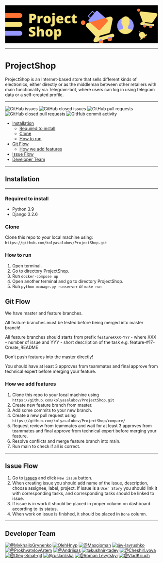 ![Banner.png](Banner.png)
___

# ProjectShop

ProjectShop is an Internet-based store that sells different kinds of electronics, either directly or as the middleman
between other retailers with main functionality via Telegram-bot, where users can log in using telegram data or a
self-created profile.
___
![GitHub issues](https://img.shields.io/github/issues-raw/kolyasalubov/ProjectShop)
![GitHub closed issues](https://img.shields.io/github/issues-closed-raw/kolyasalubov/ProjectShop?color=green)
![GitHub pull requests](https://img.shields.io/github/issues-pr-raw/kolyasalubov/ProjectShop)
![GitHub closed pull requests](https://img.shields.io/github/issues-pr-closed-raw/kolyasalubov/ProjectShop?color=green)
![GitHub commit activity](https://img.shields.io/github/commit-activity/m/kolyasalubov/ProjectShop)

* [Installation](#Installation)
    * [Required to install](#Required_to_install)
    * [Clone](#Clone)
    * [How to run](#How_to_run)
* [Git Flow](#Git_Flow)
    * [How we add features](#How_we_add_features)
* [Issue Flow](#Issue_Flow)
* [Developer Team](#Developer_team)

___

## Installation <a name="Installation"></a>

___

### Required to install <a name="Required_to_install"></a>

* Python 3.9
* Django 3.2.6

### Clone <a name="Clone"></a>

Clone this repo to your local machine using:  
`https://github.com/kolyasalubov/ProjectShop.git`

### How to run<a name="How_to_run"></a>

1. Open terminal.
2. Go to directory ProjectShop.
3. Run `docker-compose up`
4. Open another terminal and go to directory ProjectShop.
5. Run `python manage.py runserver` or `make run`

## Git Flow<a name="Git_Flow"></a>

We have master and feature branches.

All feature branches must be tested before being merged into master branch!

All feature branches should starts from prefix `feature#XXX-YYY` - where XXX - number of issue and YYY - short
description of the task e.g. feature-#17-Create_README

Don't push features into the master directly!

You should have at least 3 approves from teammates and final approve from technical expert before merging your feature.

### How we add features<a name="How_we_add_features"></a>

1. Clone this repo to your local machine using `https://github.com/kolyasalubov/ProjectShop.git`
2. Create new feature branch from master.
3. Add some commits to your new branch.
4. Create a new pull request using `https://github.com/kolyasalubov/ProjectShop/compare/`
5. Request review from teammates and wait for at least 3 approves from teammates and final approve from technical expert
   before merging your feature.
6. Resolve conflicts and merge feature branch into main.
7. Run main to check if all is correct.

___

## Issue Flow<a name="Issue_Flow"></a>

1. Go to [issues](https://github.com/kolyasalubov/ProjectShop/issues) and click `New issue` button.
2. When creating issue you should add name of the issue, description, choose assignee, label, project. If issue is
   a `User Story` you should link it with corresponding tasks, and corresponding tasks should be linked to issue.
3. If issue is in work it should be placed in proper column on dashboard according to its status.
4. When work on issue is finished, it should be placed in `Done` column.

___

## Developer Team<a name="Developer_team"></a>

[![@MykhailoGrynenko](https://avatars.githubusercontent.com/u/56480204?s=200&?v=4)](https://github.com/MykhailoGrynenko)
[![OlehHnyp](https://avatars.githubusercontent.com/u/75254063?s=200&?s=200&?v=4)](https://github.com/OlehHnyp)
[![@Maxgioman](https://avatars.githubusercontent.com/u/43215127?s=200&?v=4)](https://github.com/Maxgioman)
[![@v-lavrushko](https://avatars.githubusercontent.com/u/29904652?s=200&?v=4)](https://github.com/v-lavrushko)
[![@ProkhvatylovArtem](https://avatars.githubusercontent.com/u/89210528?s=200&?v=4)](https://github.com/ProkhvatylovArtem)
[![@Andriisas](https://avatars.githubusercontent.com/u/48296925?s=200&?v=4)](https://github.com/Andriisas)
[![@kushnir-tadey](https://avatars.githubusercontent.com/u/74568824?s=200&?v=4)](https://github.com/kushnir-tadey)
[![@CheshirLvova](https://avatars.githubusercontent.com/u/36841164?s=200&?v=4)](https://github.com/CheshirLvova)
[![@Oleg-Smal-git](https://avatars.githubusercontent.com/u/78323776?s=200&?v=4)](https://github.com/Oleg-Smal-git)
[![@ruslanliska](https://avatars.githubusercontent.com/u/78071321?s=200&?v=4)](https://github.com/ruslanliska)
[![@Roman Levytskyi](https://avatars.githubusercontent.com/u/64426960?s=200&?v=4)](https://github.com/l3va)
[![@VladKriuch](https://avatars.githubusercontent.com/u/89203925?s=200&?v=4)](https://github.com/VladKriuch) 

